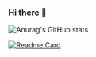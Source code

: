 ### Hi there 👋

![Anurag's GitHub stats](https://github-readme-stats.vercel.app/api?username=JYeongUk&show_icons=true&theme=tokyonight)

[![Readme Card](https://github-readme-stats.vercel.app/api/pin/?JYeongUk=anuraghazra&repo=github-readme-stats)](https://github.com/JYeongUk/github-readme-stats)
<!--
**JYeongUk/JYeongUk** is a ✨ _special_ ✨ repository because its `README.md` (this file) appears on your GitHub profile.

Here are some ideas to get you started:

- 🔭 I’m currently working on ...
- 🌱 I’m currently learning ...
- 👯 I’m looking to collaborate on ...
- 🤔 I’m looking for help with ...
- 💬 Ask me about ...
- 📫 How to reach me: ...
- 😄 Pronouns: ...
- ⚡ Fun fact: ...
-->
